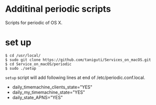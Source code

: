 # Additinal periodic scripts
Scripts for periodic of OS X.

# set up
```
$ cd /usr/local/
$ sudo git clone https://github.com/taniguti/Services_on_macOS.git
$ cd Service_on_macOS/periodic
$ sudo ./setup
```

`setup` script will add following lines at end of /etc/periodic.conf.local.
- daily_timemachine_clients_state="YES"
- daily_my_timemachine_state="YES"
- daily_state_APNS="YES"
